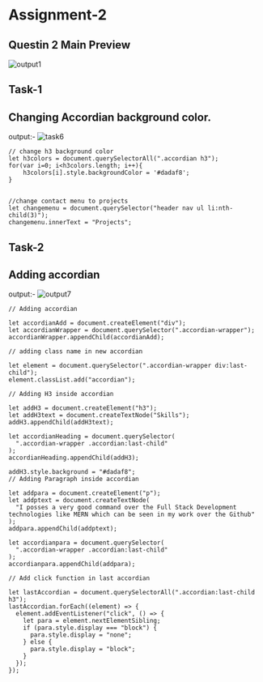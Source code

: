 # Assignment-2
## Questin 2 Main Preview
![output1](https://user-images.githubusercontent.com/119742317/216392976-e26faa8b-80ad-42f9-88ed-8666e8119644.png)

## Task-1
## Changing Accordian background color.

output:-
![task6](https://user-images.githubusercontent.com/119742317/216393876-ff7edbe0-5fda-4940-a942-be3f224cf933.png)
```
// change h3 background color
let h3colors = document.querySelectorAll(".accordian h3");
for(var i=0; i<h3colors.length; i++){
    h3colors[i].style.backgroundColor = '#dadaf8';
}


//change contact menu to projects
let changemenu = document.querySelector("header nav ul li:nth-child(3)");
changemenu.innerText = "Projects";
```
## Task-2
## Adding accordian
output:-
![output7](https://user-images.githubusercontent.com/119742317/216394768-45ab6e86-effc-4fc0-96c5-799dfce8b153.png)
```
// Adding accordian

let accordianAdd = document.createElement("div");
let accordianWrapper = document.querySelector(".accordian-wrapper");
accordianWrapper.appendChild(accordianAdd);

// adding class name in new accordian

let element = document.querySelector(".accordian-wrapper div:last-child");
element.classList.add("accordian");

// Adding H3 inside accordian

let addH3 = document.createElement("h3");
let addH3text = document.createTextNode("Skills");
addH3.appendChild(addH3text);

let accordianHeading = document.querySelector(
  ".accordian-wrapper .accordian:last-child"
);
accordianHeading.appendChild(addH3);

addH3.style.background = "#dadaf8";
// Adding Paragraph inside accordian

let addpara = document.createElement("p");
let addptext = document.createTextNode(
  "I posses a very good command over the Full Stack Development technologies like MERN which can be seen in my work over the Github"
);
addpara.appendChild(addptext);

let accordianpara = document.querySelector(
  ".accordian-wrapper .accordian:last-child"
);
accordianpara.appendChild(addpara);

// Add click function in last accordian

let lastAccordian = document.querySelectorAll(".accordian:last-child h3");
lastAccordian.forEach((element) => {
  element.addEventListener("click", () => {
    let para = element.nextElementSibling;
    if (para.style.display === "block") {
      para.style.display = "none";
    } else {
      para.style.display = "block";
    }
  });
});
```
